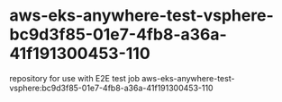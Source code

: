 # aws-eks-anywhere-test-vsphere-bc9d3f85-01e7-4fb8-a36a-41f191300453-110
repository for use with E2E test job aws-eks-anywhere-test-vsphere:bc9d3f85-01e7-4fb8-a36a-41f191300453-110
